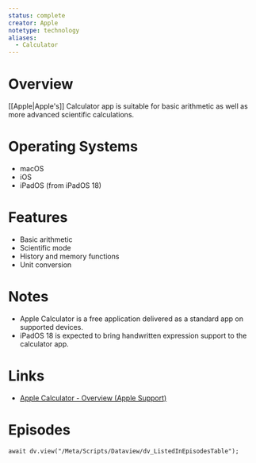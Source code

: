 ```yaml
---
status: complete
creator: Apple
notetype: technology
aliases:
  - Calculator
---
```

# Overview
[[Apple|Apple's]] Calculator app is suitable for basic arithmetic as well as more advanced scientific calculations.

# Operating Systems
- macOS
- iOS
- iPadOS (from iPadOS 18)

# Features
- Basic arithmetic
- Scientific mode
- History and memory functions
- Unit conversion

# Notes
- Apple Calculator is a free application delivered as a standard app on supported devices.
- iPadOS 18 is expected to bring handwritten expression support to the calculator app.

# Links
- [Apple Calculator - Overview (Apple Support)](https://support.apple.com/guide/calculator/welcome/mac)

# Episodes
```dataviewjs
await dv.view("/Meta/Scripts/Dataview/dv_ListedInEpisodesTable");
```
